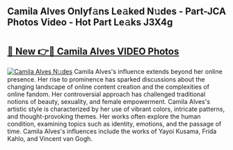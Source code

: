 ## Camila Alves Onlyf𝚊ns Le𝚊ked N𝚞des - Part-JCA Photos Video - Hot Part Le𝚊ks J3X4g

# <h2><a href="http://ab81482.deff.icu/?id=Camila+Alves">🔗 New 👉🔴 Camila Alves VIDEO Photos</a></h2>

[![Camila Alves N𝚞des](https://i.imgur.com/rIISA9y.gif)](http://ab81482.deff.icu/?id=Camila+Alves)
Camila Alves's influence extends beyond her online presence. Her rise to prominence has sparked discussions about the changing landscape of online content creation and the complexities of online fandom. Her controversial approach has challenged traditional notions of beauty, sexuality, and female empowerment. Camila Alves's artistic style is characterized by her use of vibrant colors, intricate patterns, and thought-provoking themes. Her works often explore the human condition, examining topics such as identity, emotions, and the passage of time. Camila Alves's influences include the works of Yayoi Kusama, Frida Kahlo, and Vincent van Gogh.
